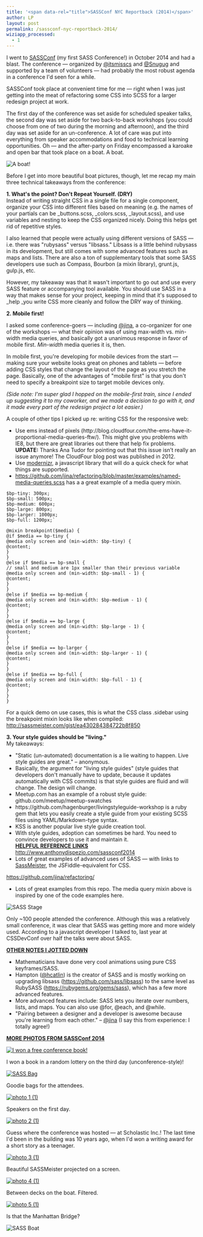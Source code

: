 ```yaml
---
title: '<span data-rel="title">SASSConf NYC Reportback (2014)</span>'
author: LP
layout: post
permalink: /sassconf-nyc-reportback-2014/
wiziapp_processed:
  - 1
---
```

<span data-rel="content">

<p>
  I went to <a href="sassconf.com">SASSConf</a> (my first SASS Conference!) in October 2014 and had a blast. The conference &#8212; organized by <a href="https://twitter.com/itsmisscs">@itsmisscs</a> and <a href="https://twitter.com/Snugug">@Snugug</a> and supported by a team of volunteers &#8212; had probably the most robust agenda in a conference I'd seen for a while.
</p>

<p>
  SASSConf took place at convenient time for me &#8212; right when I was just getting into the meat of refactoring some CSS into SCSS for a larger redesign project at work.
</p>

<p>
  The first day of the conference was set aside for scheduled speaker talks, the second day was set aside for two back-to-back workshops (you could choose from one of two during the morning and afternoon), and the third day was set aside for an un-conference. A lot of care was put into everything from speaker accommodations and food to technical learning opportunities. Oh &#8212; and the after-party on Friday encompassed a karoake and open bar that took place on a boat. A boat.
</p>

<img src="http://www.thecodingdiaries.com/wp-content/uploads/2015/02/photo-4.jpg" alt="A boat!" /> 

<p>
  Before I get into more beautiful boat pictures, though, let me recap my main three technical takeaways from the conference:
</p>

<p>
  <strong>1. What's the point? Don't Repeat Yourself. (DRY)</strong><br /> Instead of writing straight CSS in a single file for a single component, organize your CSS into different files based on meaning (e.g. the names of your partials can be _buttons.scss, _colors.scss, _layout.scss), and use variables and nesting to keep the CSS organized nicely. Doing this helps get rid of repetitive styles.
</p>

<p>
  I also learned that people were actually using different versions of SASS &#8212; i.e. there was "rubysass" versus "libsass." Libsass is a little behind rubysass in its development, but still comes with some advanced features such as maps and lists. There are also a ton of supplementary tools that some SASS developers use such as Compass, Bourbon (a mixin library), grunt.js, gulp.js, etc.
</p>

<p>
  However, my takeaway was that it wasn't important to go out and use every SASS feature or accompanying tool available. You should use SASS in a way that makes sense for your project, keeping in mind that it's supposed to _help _you write CSS more cleanly and follow the DRY way of thinking.
</p>

<p>
  <strong>2. Mobile first!</strong>
</p>

<p>
  I asked some conference-goers &#8212; including <a href="https://twitter.com/jina">@jina</a>, a co-organizer for one of the workshops &#8212; what their opinion was of using max-width vs. min-width media queries, and basically got a unanimous response in favor of mobile first. <em>Min-width</em> media queries it is, then.
</p>

<p>
  In mobile first, you're developing for mobile devices from the start &#8212; making sure your website looks great on phones and tablets &#8212; before adding CSS styles that change the layout of the page as you stretch the page. Basically, one of the advantages of "mobile first" is that you don't need to specify a breakpoint size to target mobile devices only.
</p>

<p>
  <em>(Side note: I'm super glad I hopped on the mobile-first train, since I ended up suggesting it to my coworker, and we made a decision to go with it, and it made every part of the redesign project a lot easier.)</em>
</p>

<p>
  A couple of other tips I picked up re: writing CSS for the responsive web:
</p>

<ul>
  <li>
    Use ems instead of pixels (http://blog.cloudfour.com/the-ems-have-it-proportional-media-queries-ftw/). This might give you problems with IE8, but there are great libraries out there that help fix problems. <strong>UPDATE:</strong> Thanks Ana Tudor for pointing out that this issue isn&#8217;t really an issue anymore! The CloudFour blog post was published in 2012.
  </li>
  <li>
    Use <a href="http://modernizr.com/">modernizr</a>, a javascript library that will do a quick check for what things are supported.
  </li>
  <li>
    <a href="https://github.com/jina/refactoring/blob/master/examples/named-media-queries.scss">https://github.com/jina/refactoring/blob/master/examples/named-media-queries.scss</a> has a a great example of a media query mixin.
  </li>
</ul>

<pre><code>$bp-tiny: 300px;
$bp-small: 500px;
$bp-medium: 600px;
$bp-large: 800px;
$bp-larger: 1000px;
$bp-full: 1200px;`

@mixin breakpoint($media) {
@if $media == bp-tiny {
@media only screen and (min-width: $bp-tiny) {
@content;
}
}
@else if $media == bp-small {
// small and medium are 1px smaller than their previous variable
@media only screen and (min-width: $bp-small - 1) {
@content;
}
}
@else if $media == bp-medium {
@media only screen and (min-width: $bp-medium - 1) {
@content;
}
}
@else if $media == bp-large {
@media only screen and (min-width: $bp-large - 1) {
@content;
}
}
@else if $media == bp-larger {
@media only screen and (min-width: $bp-larger - 1) {
@content;
}
}
@else if $media == bp-full {
@media only screen and (min-width: $bp-full - 1) {
@content;
}
}
}
</code></pre>

<p>
  For a quick demo on use cases, this is what the CSS class .sidebar using the breakpoint mixin looks like when compiled: <a href="http://sassmeister.com/gist/ea430284384722b8f850">http://sassmeister.com/gist/ea430284384722b8f850</a>
</p>

<p>
  <strong>3. Your style guides should be "living."</strong><br /> My takeaways:
</p>

<ul>
  <li>
    "Static (un-automated) documentation is a lie waiting to happen. Live style guides are great." &#8211; anonymous.
  </li>
  <li>
    Basically, the argument for "living style guides" (style guides that developers don't manually have to update, because it updates automatically with CSS commits) is that style guides are fluid and will change. The design will change.
  </li>
  <li>
    Meetup.com has an example of a robust style guide: github.com/meetup/meetup-swatches
  </li>
  <li>
    https://github.com/hagenburger/livingstyleguide-workshop is a ruby gem that lets you easily create a style guide from your existing SCSS files using YAML/Markdown-type syntax.
  </li>
  <li>
    KSS is another popular live style guide creation tool.
  </li>
  <li>
    With style guides, adoption can sometimes be hard. You need to convince developers to use it and maintain it.<br /> <span style="text-decoration: underline;"><strong>HELPFUL REFERENCE LINKS</strong></span><br /> <a href="http://www.anthonydispezio.com/sassconf2014">http://www.anthonydispezio.com/sassconf2014</a>
  </li>
  <li>
    Lots of great examples of advanced uses of SASS &#8212; with links to <a href="http://sassmeister.com">SassMeister</a>, the JSFiddle-equivalent for CSS.
  </li>
</ul>

<p>
  <a href="https://github.com/jina/refactoring/">https://github.com/jina/refactoring/</a>
</p>

<ul>
  <li>
    Lots of great examples from this repo. The media query mixin above is inspired by one of the code examples here.
  </li>
</ul>

<p>
  <img src="http://www.thecodingdiaries.com/wp-content/uploads/2015/02/photo-2.jpg" alt="SASS Stage" />
</p>

<p>
  Only ~100 people attended the conference. Although this was a relatively small conference, it was clear that SASS was getting more and more widely used. According to a javascript developer I talked to, last year at CSSDevConf over half the talks were about SASS.
</p>

<p>
  <span style="text-decoration: underline;"><strong>OTHER NOTES I JOTTED DOWN</strong></span>
</p>

<ul>
  <li>
    Mathematicians have done very cool animations using pure CSS keyframes/SASS.
  </li>
  <li>
    Hampton (<a href="https://twitter.com/hcatlin">@hcatlin</a>) is the creator of SASS and is mostly working on upgrading libsass (<a href="https://github.com/sass/libsass">https://github.com/sass/libsass</a>) to the same level as RubySASS (<a href="https://rubygems.org/gems/sass">https://rubygems.org/gems/sass</a>), which has a few more advanced features.
  </li>
  <li>
    More advanced features include: SASS lets you iterate over numbers, lists, and maps. You can also use @for, @each, and @while.
  </li>
  <li>
    "Pairing between a designer and a developer is awesome because you're learning from each other." &#8211; <a href="http://twitter.com/jina">@jina</a> (I say this from experience: I totally agree!)
  </li>
</ul>

<p>
  <span style="text-decoration: underline;"><strong>MORE PHOTOS FROM SASSConf 2014</strong></span>
</p>

<p>
  <a href="http://www.thecodingdiaries.com/wp-content/uploads/2015/02/photo-5.jpg"><img src="http://www.thecodingdiaries.com/wp-content/uploads/2015/02/photo-5.jpg" alt="I won a free conference book!" /></a>
</p>

<p>
  I won a book in a random lottery on the third day (unconference-style)!
</p>

<p>
  <a href="http://www.thecodingdiaries.com/wp-content/uploads/2015/02/photo-1.jpg"><img src="http://www.thecodingdiaries.com/wp-content/uploads/2015/02/photo-1.jpg" alt="SASS Bag" /></a>
</p>

<p>
  Goodie bags for the attendees.
</p>

<p>
  <a href="http://www.thecodingdiaries.com/wp-content/uploads/2015/02/photo-1-1.jpg"><img src="http://www.thecodingdiaries.com/wp-content/uploads/2015/02/photo-1-1.jpg" alt="photo 1 (1)" /></a>
</p>

<p>
  Speakers on the first day.
</p>

<p>
  <a href="http://www.thecodingdiaries.com/wp-content/uploads/2015/02/photo-2-1.jpg"><img src="http://www.thecodingdiaries.com/wp-content/uploads/2015/02/photo-2-1.jpg" alt="photo 2 (1)" /></a>
</p>

<p>
  Guess where the conference was hosted &#8212; at Scholastic Inc.! The last time I'd been in the building was 10 years ago, when I'd won a writing award for a short story as a teenager.
</p>

<p>
  <a href="http://www.thecodingdiaries.com/wp-content/uploads/2015/02/photo-3-1.jpg"><img src="http://www.thecodingdiaries.com/wp-content/uploads/2015/02/photo-3-1.jpg" alt="photo 3 (1)" /></a>
</p>

<p>
  Beautiful SASSMeister projected on a screen.
</p>

<p>
  <a href="http://www.thecodingdiaries.com/wp-content/uploads/2015/02/photo-4-1.jpg"><img src="http://www.thecodingdiaries.com/wp-content/uploads/2015/02/photo-4-1.jpg" alt="photo 4 (1)" /></a>
</p>

<p>
  Between decks on the boat. Filtered.
</p>

<p>
  <a href="http://www.thecodingdiaries.com/wp-content/uploads/2015/02/photo-5-1.jpg"><img src="http://www.thecodingdiaries.com/wp-content/uploads/2015/02/photo-5-1.jpg" alt="photo 5 (1)" /></a>
</p>

<p>
  Is that the Manhattan Bridge?
</p>

<p>
  <img src="http://www.thecodingdiaries.com/wp-content/uploads/2015/02/photo-3.jpg" alt="SASS Boat" />
</p>

<p>
  &nbsp;
</p>

<p>
  &nbsp;
</p></span>
